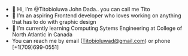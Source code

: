 - 👋 Hi, I’m @Titobioluwa John Dada.. you can call me Tito
- 👀 I’m an aspiring Frontend developer who loves working on anything that has to do with graphic design
- 🌱 I’m currently learning Computing Sytems Engineering at College of North Atlantic in Canada
- You can reach me by email (Titobioluwad@gmail.com) or phone [+1(709)699-0551]

<!---
Titobid/Titobid is a ✨ special ✨ repository because its `README.md` (this file) appears on your GitHub profile.
You can click the Preview link to take a look at your changes.
--->
